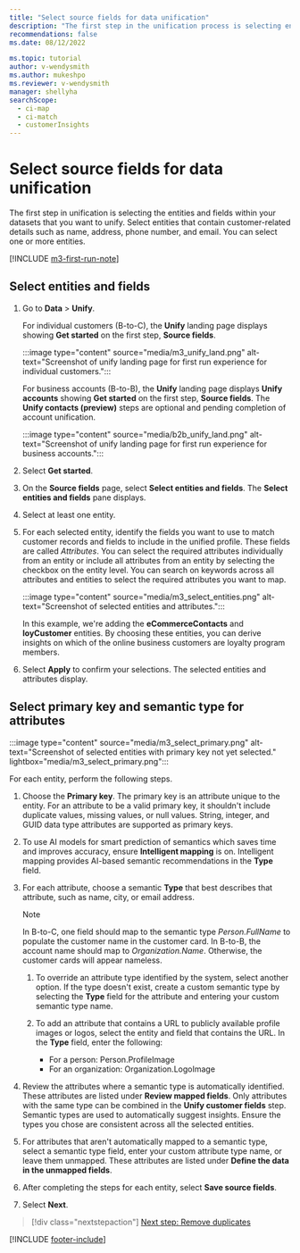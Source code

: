 ```yaml
---
title: "Select source fields for data unification"
description: "The first step in the unification process is selecting entities, attributes, primary keys, and semantic types to map data to the unified customer profile."
recommendations: false
ms.date: 08/12/2022

ms.topic: tutorial
author: v-wendysmith
ms.author: mukeshpo
ms.reviewer: v-wendysmith
manager: shellyha
searchScope: 
  - ci-map
  - ci-match
  - customerInsights
---
```


# Select source fields for data unification

The first step in unification is selecting the entities and fields within your datasets that you want to unify. Select entities that contain customer-related details such as name, address, phone number, and email. You can select one or more entities.

[!INCLUDE [m3-first-run-note](includes/m3-first-run-note.md)]

## Select entities and fields

1. Go to **Data** > **Unify**.

   For individual customers (B-to-C), the **Unify** landing page displays showing **Get started** on the first step, **Source fields**.

   :::image type="content" source="media/m3_unify_land.png" alt-text="Screenshot of unify landing page for first run experience for individual customers.":::

   For business accounts (B-to-B), the **Unify** landing page displays **Unify accounts** showing **Get started** on the first step, **Source fields**. The **Unify contacts (preview)** steps are optional and pending completion of account unification.

   :::image type="content" source="media/b2b_unify_land.png" alt-text="Screenshot of unify landing page for first run experience for business accounts.":::

1. Select **Get started**.

1. On the **Source fields** page, select **Select entities and fields**. The **Select entities and fields** pane displays.

1. Select at least one entity.

1. For each selected entity, identify the fields you want to use to match customer records and fields to include in the unified profile. These fields are called *Attributes*. You can select the required attributes individually from an entity or include all attributes from an entity by selecting the checkbox on the entity level. You can search on keywords across all attributes and entities to select the required attributes you want to map.

   :::image type="content" source="media/m3_select_entities.png" alt-text="Screenshot of selected entities and attributes.":::

   In this example, we're adding the **eCommerceContacts** and **loyCustomer** entities. By choosing these entities, you can derive insights on which of the online business customers are loyalty program members.

1. Select **Apply** to confirm your selections. The selected entities and attributes display.

## Select primary key and semantic type for attributes

   :::image type="content" source="media/m3_select_primary.png" alt-text="Screenshot of selected entities with primary key not yet selected." lightbox="media/m3_select_primary.png":::

For each entity, perform the following steps.

1. Choose the **Primary key**. The primary key is an attribute unique to the entity. For an attribute to be a valid primary key, it shouldn't include duplicate values, missing values, or null values. String, integer, and GUID data type attributes are supported as primary keys.

1. To use AI models for smart prediction of semantics which saves time and improves accuracy, ensure **Intelligent mapping** is on. Intelligent mapping provides AI-based semantic recommendations in the **Type** field.

1. For each attribute, choose a semantic **Type** that best describes that attribute, such as name, city, or email address.

   > [!NOTE]
   > In B-to-C, one field should map to the semantic type *Person.FullName* to populate the customer name in the customer card. In B-to-B, the account name should map to *Organization.Name*. Otherwise, the customer cards will appear nameless.

   1. To override an attribute type identified by the system, select another option. If the type doesn't exist, create a custom semantic type by selecting the **Type** field for the attribute and entering your custom semantic type name.

   1. To add an attribute that contains a URL to publicly available profile images or logos, select the entity and field that contains the URL. In the **Type** field, enter the following:
      - For a person: Person.ProfileImage
      - For an organization: Organization.LogoImage

1. Review the attributes where a semantic type is automatically identified. These attributes are listed under **Review mapped fields**. Only attributes with the same type can be combined in the **Unify customer fields** step. Semantic types are used to automatically suggest insights. Ensure the types you chose are consistent across all the selected entities.

1. For attributes that aren't automatically mapped to a semantic type, select a semantic type field, enter your custom attribute type name, or leave them unmapped. These attributes are listed under **Define the data in the unmapped fields**.

1. After completing the steps for each entity, select **Save source fields**.

1. Select **Next**.

> [!div class="nextstepaction"]
> [Next step: Remove duplicates](remove-duplicates.md)

[!INCLUDE [footer-include](includes/footer-banner.md)]
